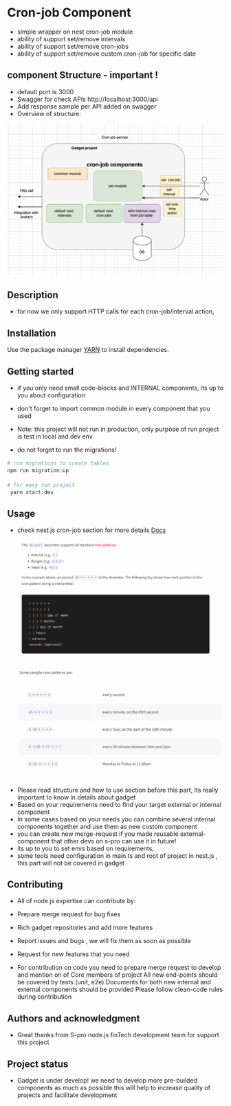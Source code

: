 # Cron-job Component
- simple wrapper on nest cron-job module
- ability of support set/remove intervals
- ability of support set/remove cron-jobs
- ability of support set/remove custom cron-job for specific date


## component Structure - important !
- default port is 3000
- Swagger for check APIs http://localhost:3000/api
- Add response sample per API added on swagger 
- Overview of structure: 

![Structures overview](assets/read-md-cron-job.png)
## Description

- for now we only support HTTP calls for each cron-job/interval action,

## Installation

Use the package manager [YARN](https://yarnpkg.com/cli/node) to install dependencies.

## Getting started

- if you only need  small code-blocks and INTERNAL components, its up to you about configuration
- don't forget to import common module in every component that you used  

- Note: this project will not run in production, 
only purpose of run project is test in local and dev env 

- do not forget to run the migrations!

```bash
# run migrations to create tables
npm run migration:up

# for easy run project 
 yarn start:dev

```

## Usage
- check nest.js cron-job section for more details [Docs](https://docs.nestjs.com/techniques/task-scheduling#dynamic-intervals)

![Parameters](assets/job-one.png)

![Parameters](assets/job-two.png)


- Please read structure and how to use section before this part,
 Its really important to know in details about gadget 
- Based on your requirements need to find your target external or internal component
- In some cases based on your needs you can combine several internal components together and use them as new custom component
- you can create new merge-request if you made reusable external-component that other devs on s-pro can use it in future!
- its up to you to set envs based on requirements, 
- some tools need configuration in main.ts and root of project in nest.js , this part will not be covered in gadget

## Contributing

- All of node.js expertise can contribute by:

- Prepare merge request for bug fixes
- Rich gadget repositories and add more features
- Report issues and bugs , we will fix them as soon as possible
- Request for new features that you need

- For contribution on code you need to prepare merge request to develop and mention on of 
Core members of project
All new end-points should be covered by tests (unit, e2e)
Documents for both new internal and external components should be provided
Please follow clean-code rules during contribution

## Authors and acknowledgment

- Great thanks from S-pro node.js finTech development team for support this project

## Project status

- Gadget is under develop! we need to develop more pre-builded components as much as possible
this will help to increase quality of projects and facilitate development  

